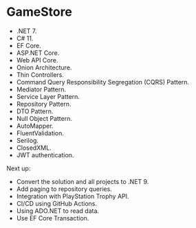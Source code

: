 # GameStore

- .NET 7.
- C# 11.
- EF Core.
- ASP.NET Core.
- Web API Core.
- Onion Architecture.
- Thin Controllers.
- Command Query Responsibility Segregation (CQRS) Pattern.
- Mediator Pattern.
- Service Layer Pattern.
- Repository Pattern.
- DTO Pattern.
- Null Object Pattern.
- AutoMapper.
- FluentValidation.
- Serilog.
- ClosedXML.
- JWT authentication.


Next up:
- Convert the solution and all projects to .NET 9.
- Add paging to repository queries.
- Integration with PlayStation Trophy API.
- CI/CD using GitHub Actions.
- Using ADO.NET to read data.
- Use EF Core Transaction.
